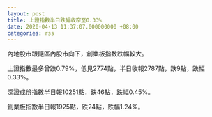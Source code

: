 ```yaml
---
layout: post
title: 上證指數半日跌幅收窄至0.33%
date: 2020-04-13 11:37:07.000000000 +08:00
categories: rss
---
```


內地股市跟隨區內股市向下，創業板指數跌幅較大。

上證指數最多曾跌0.79%，低見2774點，半日收報2787點，跌9點，跌幅0.33%。

深證成份指數半日報10251點，跌46點，跌幅0.45%。

創業板指數半日報1925點，跌24點，跌幅1.24%。
